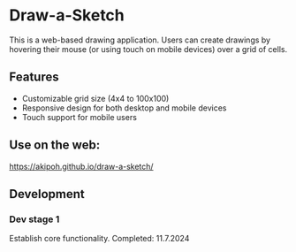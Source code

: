 # Draw-a-Sketch

This is a web-based drawing application. Users can create drawings by hovering their mouse (or using touch on mobile devices) over a grid of cells.

## Features

- Customizable grid size (4x4 to 100x100)
- Responsive design for both desktop and mobile devices
- Touch support for mobile users

## Use on the web:
https://akipoh.github.io/draw-a-sketch/

## Development
### Dev stage 1
Establish core functionality.
Completed: 11.7.2024